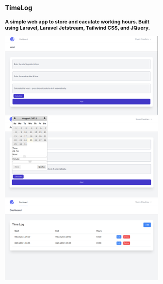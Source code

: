 ## TimeLog

### A simple web app to store and caculate working hours. Built using Laravel, Laravel Jetstream, Tailwind CSS, and JQuery. 

![working image 1](.images/six.png)
![working images 2](.images/fourth.png)
![working images 2](.images/second.png)



